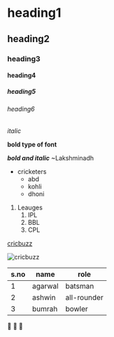 # heading1
## heading2
### heading3
#### heading4
##### heading5
###### heading6

*italic*

**bold type of font**

***bold and italic***
~Lakshminadh

* cricketers
  * abd
  * kohli
  * dhoni
 
 1. Leauges
    1. IPL
    2. BBL
    3. CPL
   
 [cricbuzz](https://www.cricbuzz.com/)
 
 ![cricbuzz](https://techbigs.com/uploads/2021/7/cricbuzz-live-cricket-scores-news-thumbnail.jpg)
 
 s.no|name|role
 -----|----|-----
 1|agarwal|batsman
 2|ashwin|all-rounder
 3|bumrah|bowler
 
:orange_heart: :white_heart: :green_heart:

